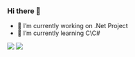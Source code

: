 ### Hi there 👋
  - 🔭 I’m currently working on .Net Project
  - 🌱 I’m currently learning C\C#
 <div>
 <img src= "https://github-readme-stats.vercel.app/api?username=rzr1r&show_icons=true&line_height=40&theme=tokyonight">
 <img src= "https://github-readme-stats-anuraghazra1.vercel.app/api/top-langs/?username=rzr1r&layout=compact&theme=tokyonight">
 <div>
